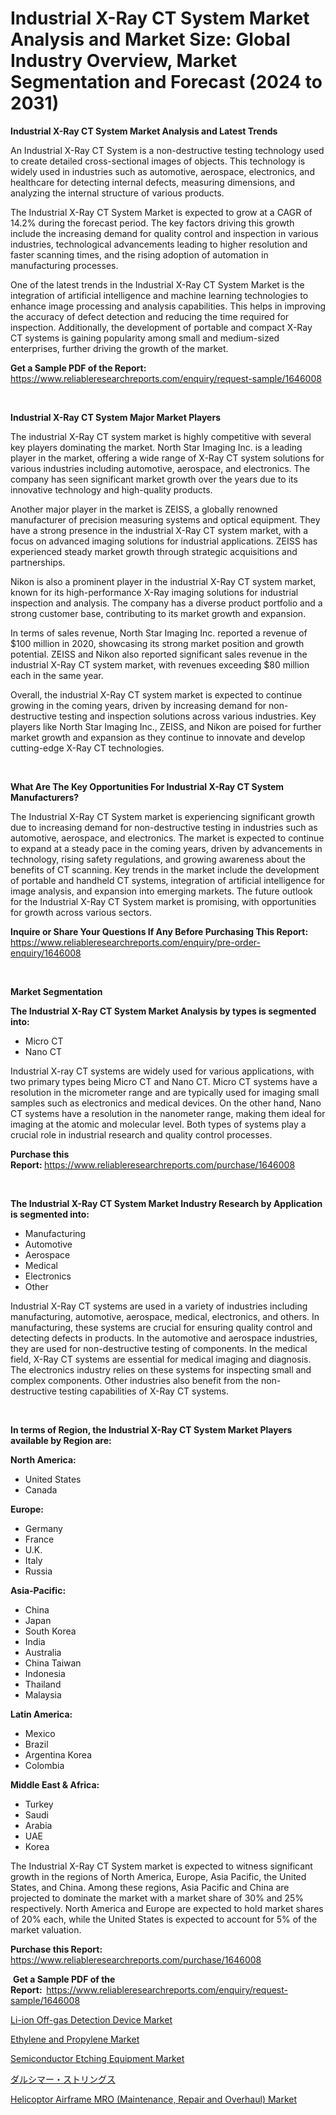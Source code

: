 <p><h1>Industrial X-Ray CT System Market Analysis and Market Size: Global Industry Overview, Market Segmentation and Forecast (2024 to 2031)</h1></p><p><strong>Industrial X-Ray CT System Market Analysis and Latest Trends</strong></p>
<p><p>An Industrial X-Ray CT System is a non-destructive testing technology used to create detailed cross-sectional images of objects. This technology is widely used in industries such as automotive, aerospace, electronics, and healthcare for detecting internal defects, measuring dimensions, and analyzing the internal structure of various products.</p><p>The Industrial X-Ray CT System Market is expected to grow at a CAGR of 14.2% during the forecast period. The key factors driving this growth include the increasing demand for quality control and inspection in various industries, technological advancements leading to higher resolution and faster scanning times, and the rising adoption of automation in manufacturing processes.</p><p>One of the latest trends in the Industrial X-Ray CT System Market is the integration of artificial intelligence and machine learning technologies to enhance image processing and analysis capabilities. This helps in improving the accuracy of defect detection and reducing the time required for inspection. Additionally, the development of portable and compact X-Ray CT systems is gaining popularity among small and medium-sized enterprises, further driving the growth of the market.</p></p>
<p><strong>Get a Sample PDF of the Report:&nbsp;</strong> <a href="https://www.reliableresearchreports.com/enquiry/request-sample/1646008">https://www.reliableresearchreports.com/enquiry/request-sample/1646008</a></p>
<p>&nbsp;</p>
<p><strong>Industrial X-Ray CT System Major Market Players</strong></p>
<p><p>The industrial X-Ray CT system market is highly competitive with several key players dominating the market. North Star Imaging Inc. is a leading player in the market, offering a wide range of X-Ray CT system solutions for various industries including automotive, aerospace, and electronics. The company has seen significant market growth over the years due to its innovative technology and high-quality products.</p><p>Another major player in the market is ZEISS, a globally renowned manufacturer of precision measuring systems and optical equipment. They have a strong presence in the industrial X-Ray CT system market, with a focus on advanced imaging solutions for industrial applications. ZEISS has experienced steady market growth through strategic acquisitions and partnerships.</p><p>Nikon is also a prominent player in the industrial X-Ray CT system market, known for its high-performance X-Ray imaging solutions for industrial inspection and analysis. The company has a diverse product portfolio and a strong customer base, contributing to its market growth and expansion.</p><p>In terms of sales revenue, North Star Imaging Inc. reported a revenue of $100 million in 2020, showcasing its strong market position and growth potential. ZEISS and Nikon also reported significant sales revenue in the industrial X-Ray CT system market, with revenues exceeding $80 million each in the same year.</p><p>Overall, the industrial X-Ray CT system market is expected to continue growing in the coming years, driven by increasing demand for non-destructive testing and inspection solutions across various industries. Key players like North Star Imaging Inc., ZEISS, and Nikon are poised for further market growth and expansion as they continue to innovate and develop cutting-edge X-Ray CT technologies.</p></p>
<p>&nbsp;</p>
<p><strong>What Are The Key Opportunities For Industrial X-Ray CT System Manufacturers?</strong></p>
<p><p>The Industrial X-Ray CT System market is experiencing significant growth due to increasing demand for non-destructive testing in industries such as automotive, aerospace, and electronics. The market is expected to continue to expand at a steady pace in the coming years, driven by advancements in technology, rising safety regulations, and growing awareness about the benefits of CT scanning. Key trends in the market include the development of portable and handheld CT systems, integration of artificial intelligence for image analysis, and expansion into emerging markets. The future outlook for the Industrial X-Ray CT System market is promising, with opportunities for growth across various sectors.</p></p>
<p><strong>Inquire or Share Your Questions If Any Before Purchasing This Report:</strong> <a href="https://www.reliableresearchreports.com/enquiry/pre-order-enquiry/1646008">https://www.reliableresearchreports.com/enquiry/pre-order-enquiry/1646008</a></p>
<p>&nbsp;</p>
<p><strong>Market Segmentation</strong></p>
<p><strong>The Industrial X-Ray CT System Market Analysis by types is segmented into:</strong></p>
<p><ul><li>Micro CT</li><li>Nano CT</li></ul></p>
<p><p>Industrial X-ray CT systems are widely used for various applications, with two primary types being Micro CT and Nano CT. Micro CT systems have a resolution in the micrometer range and are typically used for imaging small samples such as electronics and medical devices. On the other hand, Nano CT systems have a resolution in the nanometer range, making them ideal for imaging at the atomic and molecular level. Both types of systems play a crucial role in industrial research and quality control processes.</p></p>
<p><strong>Purchase this Report:&nbsp;</strong><a href="https://www.reliableresearchreports.com/purchase/1646008">https://www.reliableresearchreports.com/purchase/1646008</a></p>
<p>&nbsp;</p>
<p><strong>The Industrial X-Ray CT System Market Industry Research by Application is segmented into:</strong></p>
<p><ul><li>Manufacturing</li><li>Automotive</li><li>Aerospace</li><li>Medical</li><li>Electronics</li><li>Other</li></ul></p>
<p><p>Industrial X-Ray CT systems are used in a variety of industries including manufacturing, automotive, aerospace, medical, electronics, and others. In manufacturing, these systems are crucial for ensuring quality control and detecting defects in products. In the automotive and aerospace industries, they are used for non-destructive testing of components. In the medical field, X-Ray CT systems are essential for medical imaging and diagnosis. The electronics industry relies on these systems for inspecting small and complex components. Other industries also benefit from the non-destructive testing capabilities of X-Ray CT systems.</p></p>
<p>&nbsp;</p>
<p><strong>In terms of Region, the Industrial X-Ray CT System Market Players available by Region are:</strong></p>
<p>
    <p> <strong> North America: </strong>
        <ul>
            <li>United States</li>
            <li>Canada</li>
        </ul>
        </p> 
    <p> <strong> Europe: </strong>
        <ul>
            <li>Germany</li>
            <li>France</li>
            <li>U.K.</li>
            <li>Italy</li>
            <li>Russia</li>
        </ul>
        </p> 
    <p> <strong> Asia-Pacific: </strong>
        <ul>
            <li>China</li>
            <li>Japan</li>
            <li>South Korea</li>
            <li>India</li>
            <li>Australia</li>
            <li>China Taiwan</li>
            <li>Indonesia</li>
            <li>Thailand</li>
            <li>Malaysia</li>
        </ul>
        </p> 
    <p> <strong> Latin America: </strong>
        <ul>
            <li>Mexico</li>
            <li>Brazil</li>
            <li>Argentina Korea</li>
            <li>Colombia</li>
        </ul>
        </p> 
    <p> <strong> Middle East & Africa: </strong>
        <ul>
            <li>Turkey</li>
            <li>Saudi</li>
            <li>Arabia</li>
            <li>UAE</li>
            <li>Korea</li>
        </ul>
    </p>
    </p>
<p><p>The Industrial X-Ray CT System market is expected to witness significant growth in the regions of North America, Europe, Asia Pacific, the United States, and China. Among these regions, Asia Pacific and China are projected to dominate the market with a market share of 30% and 25% respectively. North America and Europe are expected to hold market shares of 20% each, while the United States is expected to account for 5% of the market valuation.</p></p>
<p><strong>Purchase this Report: </strong><a href="https://www.reliableresearchreports.com/purchase/1646008">https://www.reliableresearchreports.com/purchase/1646008</a></p>
<p>&nbsp;<strong>Get a Sample PDF of the Report:&nbsp;&nbsp;</strong><a href="https://www.reliableresearchreports.com/enquiry/request-sample/1646008">https://www.reliableresearchreports.com/enquiry/request-sample/1646008</a></p>
<p><strong></strong></p>
<p><p><a href="https://github.com/okotobwrhuteie/Market-Research-Report-List-1/blob/main/li-ion-off-gas-detection-device-market.md">Li-ion Off-gas Detection Device Market</a></p><p><a href="https://view.publitas.com/reportprime-1/ethylene-and-propylene-market-analysis-and-market-size-global-industry-overview-market-segmentation-and-forecast-2024-to-2031/">Ethylene and Propylene Market</a></p><p><a href="https://view.publitas.com/reportprime-1/semiconductor-etching-equipment-market-analysis-examines-its-scope-on-growth-opportunities-and-forecasted-trends-spanning-from-2024-to-2031/">Semiconductor Etching Equipment Market</a></p><p><a href="https://github.com/ycmtqqhvk3273/Market-Research-Report-List-1/blob/main/5616298186158.md">ダルシマー・ストリングス</a></p><p><a href="https://issuu.com/reportprime-2/docs/helicoptor-airframe-mro-maintenance-repair-and-ove">Helicoptor Airframe MRO (Maintenance, Repair and Overhaul) Market</a></p></p>